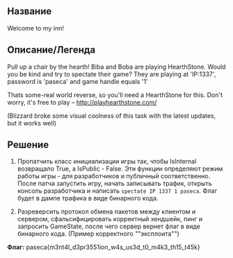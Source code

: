 ## Название
Welcome to my inn!
## Описание/Легенда
Pull up a chair by the hearth!
Biba and Boba are playing HearthStone. Would you be kind and try to spectate their game? They are playing at 'IP:1337', password is 'paseca' and game handle equals '1'

Thats some-real world reverse, so you'll need a HearthStone for this. Don't worry, it's free to play – http://playhearthstone.com/

(Blizzard broke some visual coolness of this task with the latest updates, but it works well)
## Решение
1) Пропатчить класс инициализации игры так, чтобы IsInternal возвращало True, а IsPublic - False. Эти функции определяют режим работы игры - для разработчиков и публичный соответственно. После патча запустить игру, начать записывать трафик, открыть консоль разработчика и написать `` spectate IP 1337 1 paseca ``. Флаг будет в дампе трафика в виде бинарного кода.

2) Разреверсить протокол обмена пакетов между клиентом и сервером, сфальсифицировать корректный хендшейк, пинг и запросить GameState, после чего сервер вернет флаг в виде бинарного кода. (Пример корректного ""эксплоита"")

**Флаг:** paseca{m3nt4l_d3pr3551ion_w4s_us3d_t0_m4k3_th15_t45k}